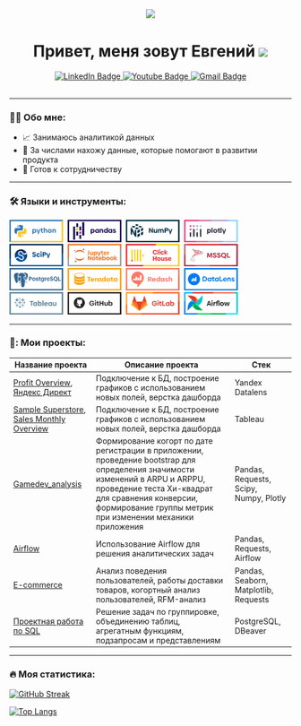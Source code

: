 <div id="header" align="center">
  <img src="https://media.giphy.com/media/U8RLgaGFiwXsZc8YUw/giphy.gif" width="100"/>
</div>

<h1 align="center">
  Привет, меня зовут Евгений
  <img src="https://media.giphy.com/media/hvRJCLFzcasrR4ia7z/giphy.gif" width="30px"/>
</h1>

<div id="badges" align="center">
  <a href="https://t.me/Astahov_Evgeny">
    <img src="https://img.shields.io/badge/Telegram-blue?logo=telegram&logoColor=white" alt="LinkedIn Badge"/>
  </a>
  <a href="https://wa.me/79384296089">
    <img src="https://img.shields.io/badge/whatsapp-dark%20green?logo=whatsapp&logoColor=white" alt="Youtube Badge"/>
  </a>
  <a href=mailto:astahoff.evgeny@gmail.com>
    <img src="https://img.shields.io/badge/gmail-gray?logo=gmail&logoColor=rad" alt="Gmail Badge"/>
  </a>
</div>

<div id="header" align="center">
  <img src="https://komarev.com/ghpvc/?username=EugenyAstahov&style=flat-square&color=blue" alt=""/>
</div>

---

### :man_technologist: Обо мне:

- :chart_with_upwards_trend: Занимаюсь аналитикой данных 
- 🔭 За числами нахожу данные, которые помогают в развитии продукта 
- 🤝 Готов к сотрудничеству 

---

### :hammer_and_wrench: Языки и инструменты:

<div>
  <img src="https://github.com/EugenyAstahov/Logo/blob/main/python.png" title="Python" alt="Python" width="96" height="40"/>&nbsp;
  <img src="https://github.com/EugenyAstahov/Logo/blob/main/pandas.png" title="Pandas" alt="Pandas" width="96" height="40"/>&nbsp;
  <img src="https://github.com/EugenyAstahov/Logo/blob/main/NumPy.png" title="Numpy" alt="Numpy" width="96" height="40"/>&nbsp;
  <img src="https://github.com/EugenyAstahov/Logo/blob/main/plotly.png" title="Plotly" alt="Plotly" width="96" height="40"/>&nbsp;
  <img src="https://github.com/EugenyAstahov/Logo/blob/main/SciPy.png" title="SciPy" alt="SciPy" width="96" height="40"/>&nbsp;
  <img src="https://github.com/EugenyAstahov/Logo/blob/main/jupyter.png" title="Jupyter Notebook" alt="Jupyter Notebook" width="96" height="40"/>&nbsp;
  <img src="https://github.com/EugenyAstahov/Logo/blob/main/ClickHouse.png" title="ClickHouse" alt="ClickHouse" width="96" height="40"/>&nbsp;
  <img src="https://github.com/EugenyAstahov/Logo/blob/main/MSSQL.png" title="MSSQL" alt="MSSQL" width="96" height="40"/>&nbsp;
  <img src="https://github.com/EugenyAstahov/Logo/blob/main/PostgreSQL.png" title="PostgreSQL" alt="PostgreSQL" width="96" height="40"/>&nbsp;
  <img src="https://github.com/EugenyAstahov/Logo/blob/main/Teradata.png" title="Teradata" alt="Teradata" width="96" height="40"/>&nbsp;
  <img src="https://github.com/EugenyAstahov/Logo/blob/main/Redash.png" title="Redash" alt="Redash" width="96" height="40"/>&nbsp;
  <img src="https://github.com/EugenyAstahov/Logo/blob/main/DataLens.png" title="DataLens" alt="DataLens" width="96" height="40"/>&nbsp;
  <img src="https://github.com/EugenyAstahov/Logo/blob/main/Tableau.png" title="Tableau" alt="Tableau" width="96" height="40"/>&nbsp;
  <img src="https://github.com/EugenyAstahov/Logo/blob/main/GitHub.png" title="GitHub" alt="GitHub" width="96" height="40"/>&nbsp;
  <img src="https://github.com/EugenyAstahov/Logo/blob/main/gitlab.png" title="GitLab" alt="GitLab" width="96" height="40"/>&nbsp;
  <img src="https://github.com/EugenyAstahov/Logo/blob/main/Airflow.png" title="Airflow" alt="Airflow" width="96" height="40"/>&nbsp  
</div>

---

### 📖: Мои проекты:

| Название проекта | Описание проекта | Стек |
| --- | --- | --- |
| [Profit Overview](https://datalens.yandex/vj1x1zmbmrwck), [Яндекс Директ](https://datalens.yandex/pevtgve3cpked) | Подключение к БД, построение графиков с использованием новых полей, верстка дашборда | Yandex Datalens |
| [Sample Superstore](https://public.tableau.com/app/profile/eugeny.astahov/viz/SampleSuperstore_17036217797190/SampleSuperstore), [Sales Monthly Overview](https://public.tableau.com/app/profile/eugeny.astahov/viz/KarpovDashboardv1nodash_17040177301330/SalesMonthlyOverview) | Подключение к БД, построение графиков с использованием новых полей, верстка дашборда | Tableau |
| [Gamedev_analysis](https://github.com/EugenyAstahov/Gamedev_analysis) | Формирование когорт по дате регистрации в приложении, проведение bootstrap для определения значимости изменений в ARPU и ARPPU, проведение теста Хи-квадрат для сравнения конверсии, формирование группы метрик при изменении механики приложения | Pandas, Requests, Scipy, Numpy, Plotly |
| [Airflow](https://github.com/EugenyAstahov/Airflow/tree/main) | Использование Airflow для решения аналитических задач | Pandas, Requests, Airflow |
| [E-commerce](https://github.com/EugenyAstahov/E-commerce/tree/main) | Анализ поведения пользователей, работы доставки товаров, когортный анализ пользователей, RFM-анализ | Pandas, Seaborn, Matplotlib, Requests |
| [Проектная работа по SQL](https://github.com/EugenyAstahov/SQL_avia/tree/main) | Решение задач по группировке, объединению таблиц, агрегатным функциям, подзапросам и представлениям | PostgreSQL, DBeaver |



---

### :fire: Моя статистика:

[![GitHub Streak](http://github-readme-streak-stats.herokuapp.com?user=EugenyAstahov&theme=dark&locale=ru)](https://git.io/streak-stats)

[![Top Langs](https://github-readme-stats.vercel.app/api/top-langs/?username=EugenyAstahov&locale=ru)](https://github.com/anuraghazra/github-readme-stats)


